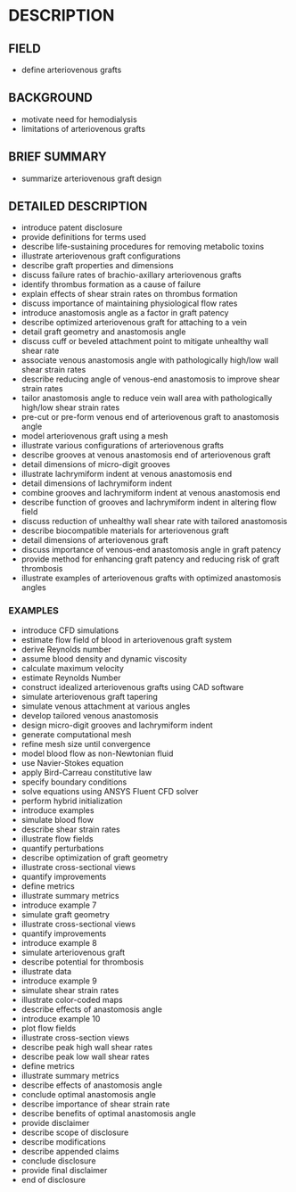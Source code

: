 # DESCRIPTION

## FIELD

- define arteriovenous grafts

## BACKGROUND

- motivate need for hemodialysis
- limitations of arteriovenous grafts

## BRIEF SUMMARY

- summarize arteriovenous graft design

## DETAILED DESCRIPTION

- introduce patent disclosure
- provide definitions for terms used
- describe life-sustaining procedures for removing metabolic toxins
- illustrate arteriovenous graft configurations
- describe graft properties and dimensions
- discuss failure rates of brachio-axillary arteriovenous grafts
- identify thrombus formation as a cause of failure
- explain effects of shear strain rates on thrombus formation
- discuss importance of maintaining physiological flow rates
- introduce anastomosis angle as a factor in graft patency
- describe optimized arteriovenous graft for attaching to a vein
- detail graft geometry and anastomosis angle
- discuss cuff or beveled attachment point to mitigate unhealthy wall shear rate
- associate venous anastomosis angle with pathologically high/low wall shear strain rates
- describe reducing angle of venous-end anastomosis to improve shear strain rates
- tailor anastomosis angle to reduce vein wall area with pathologically high/low shear strain rates
- pre-cut or pre-form venous end of arteriovenous graft to anastomosis angle
- model arteriovenous graft using a mesh
- illustrate various configurations of arteriovenous grafts
- describe grooves at venous anastomosis end of arteriovenous graft
- detail dimensions of micro-digit grooves
- illustrate lachrymiform indent at venous anastomosis end
- detail dimensions of lachrymiform indent
- combine grooves and lachrymiform indent at venous anastomosis end
- describe function of grooves and lachrymiform indent in altering flow field
- discuss reduction of unhealthy wall shear rate with tailored anastomosis
- describe biocompatible materials for arteriovenous graft
- detail dimensions of arteriovenous graft
- discuss importance of venous-end anastomosis angle in graft patency
- provide method for enhancing graft patency and reducing risk of graft thrombosis
- illustrate examples of arteriovenous grafts with optimized anastomosis angles

### EXAMPLES

- introduce CFD simulations
- estimate flow field of blood in arteriovenous graft system
- derive Reynolds number
- assume blood density and dynamic viscosity
- calculate maximum velocity
- estimate Reynolds Number
- construct idealized arteriovenous grafts using CAD software
- simulate arteriovenous graft tapering
- simulate venous attachment at various angles
- develop tailored venous anastomosis
- design micro-digit grooves and lachrymiform indent
- generate computational mesh
- refine mesh size until convergence
- model blood flow as non-Newtonian fluid
- use Navier-Stokes equation
- apply Bird-Carreau constitutive law
- specify boundary conditions
- solve equations using ANSYS Fluent CFD solver
- perform hybrid initialization
- introduce examples
- simulate blood flow
- describe shear strain rates
- illustrate flow fields
- quantify perturbations
- describe optimization of graft geometry
- illustrate cross-sectional views
- quantify improvements
- define metrics
- illustrate summary metrics
- introduce example 7
- simulate graft geometry
- illustrate cross-sectional views
- quantify improvements
- introduce example 8
- simulate arteriovenous graft
- describe potential for thrombosis
- illustrate data
- introduce example 9
- simulate shear strain rates
- illustrate color-coded maps
- describe effects of anastomosis angle
- introduce example 10
- plot flow fields
- illustrate cross-section views
- describe peak high wall shear rates
- describe peak low wall shear rates
- define metrics
- illustrate summary metrics
- describe effects of anastomosis angle
- conclude optimal anastomosis angle
- describe importance of shear strain rate
- describe benefits of optimal anastomosis angle
- provide disclaimer
- describe scope of disclosure
- describe modifications
- describe appended claims
- conclude disclosure
- provide final disclaimer
- end of disclosure

